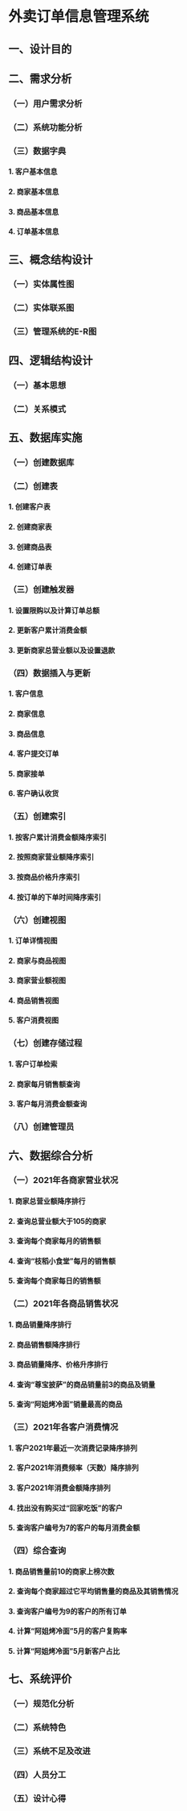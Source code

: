 # 外卖订单信息管理系统

## 一、设计目的

## 二、需求分析

### （一）用户需求分析

### （二）系统功能分析

### （三）数据字典

#### 1. 客户基本信息

#### 2. 商家基本信息

#### 3. 商品基本信息

#### 4. 订单基本信息

## 三、概念结构设计

### （一）实体属性图

### （二）实体联系图

### （三）管理系统的E-R图

## 四、逻辑结构设计

### （一）基本思想

### （二）关系模式

## 五、数据库实施

### （一）创建数据库

### （二）创建表

#### 1. 创建客户表

#### 2. 创建商家表

#### 3. 创建商品表

#### 4. 创建订单表

### （三）创建触发器

#### 1. 设置限购以及计算订单总额

#### 2. 更新客户累计消费金额

#### 3. 更新商家总营业额以及设置退款

### （四）数据插入与更新

#### 1. 客户信息

#### 2. 商家信息

#### 3. 商品信息

#### 4. 客户提交订单

#### 5. 商家接单

#### 6. 客户确认收货

### （五）创建索引

#### 1. 按客户累计消费金额降序索引

#### 2. 按照商家营业额降序索引

#### 3. 按商品价格升序索引

#### 4. 按订单的下单时间降序索引

### （六）创建视图

#### 1. 订单详情视图

#### 2. 商家与商品视图

#### 3. 商家营业额视图

#### 4. 商品销售视图

#### 5. 客户消费视图

### （七）创建存储过程

#### 1. 客户订单检索

#### 2. 商家每月销售额查询

#### 3. 客户每月消费金额查询

### （八）创建管理员

## 六、数据综合分析

### （一）2021年各商家营业状况

#### 1. 商家总营业额降序排行

#### 2. 查询总营业额大于105的商家

#### 3. 查询每个商家每月的销售额

#### 4. 查询“枝稻小食堂”每月的销售额

#### 5. 查询每个商家每日的销售额

### （二）2021年各商品销售状况

#### 1. 商品销量降序排行

#### 2. 商品销售额降序排行

#### 3. 商品销量降序、价格升序排行

#### 4. 查询“尊宝披萨”的商品销量前3的商品及销量

#### 5. 查询“阿姐烤冷面”销量最高的商品

### （三）2021年各客户消费情况

#### 1. 客户2021年最近一次消费记录降序排列

#### 2. 客户2021年消费频率（天数）降序排列

#### 3. 客户2021年消费金额降序排列

#### 4. 找出没有购买过“回家吃饭”的客户

#### 5. 查询客户编号为7的客户的每月消费金额

### （四）综合查询

#### 1. 商品销售量前10的商家上榜次数

#### 2. 查询每个商家超过它平均销售量的商品及其销售情况

#### 3. 查询客户编号为9的客户的所有订单

#### 4. 计算“阿姐烤冷面”5月的客户复购率

#### 5. 计算“阿姐烤冷面”5月新客户占比

## 七、系统评价

### （一）规范化分析

### （二）系统特色

### （三）系统不足及改进

### （四）人员分工

### （五）设计心得
